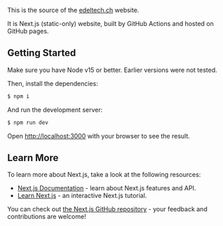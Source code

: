 This is the source of the [edeltech.ch](https://www.edeltech.ch) website.

It is Next.js (static-only) website, built by GitHub Actions and hosted on GitHub pages.

## Getting Started

Make sure you have Node v15 or better. Earlier versions were not tested.

Then, install the dependencies:

```bash
$ npm i
```

And run the development server:

```bash
$ npm run dev
```

Open [http://localhost:3000](http://localhost:3000) with your browser to see the result.

## Learn More

To learn more about Next.js, take a look at the following resources:

- [Next.js Documentation](https://nextjs.org/docs) - learn about Next.js features and API.
- [Learn Next.js](https://nextjs.org/learn) - an interactive Next.js tutorial.

You can check out [the Next.js GitHub repository](https://github.com/vercel/next.js/) - your feedback and contributions are welcome!
